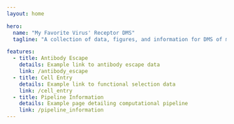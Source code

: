 ```yaml
---
layout: home

hero:
  name: "My Favorite Virus' Receptor DMS"
  tagline: "A collection of data, figures, and information for DMS of my favorite viral receptor protein"

features:
  - title: Antibody Escape
    details: Example link to antibody escape data
    link: /antibody_escape
  - title: Cell Entry
    details: Example link to functional selection data
    link: /cell_entry
  - title: Pipeline Information
    details: Example page detailing computational pipeline
    link: /pipeline_information
---
```


